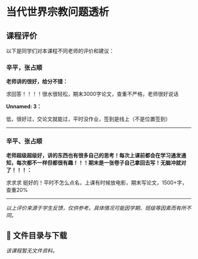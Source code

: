# 当代世界宗教问题透析

## 课程评价

以下是同学们对本课程不同老师的评价和建议：

### 辛平，张占顺

**老师讲的很好，给分不错：**

求回答！！！！很水很轻松，期末3000字论文，查重不严格，老师很好说话

**Unnamed: 3：**

低，很好过，交论文就能过，平时没作业，签到是线上（不是位置签到）

---

### 辛平、张占顺

**老师超级超级好，讲的东西也有很多自己的思考！每次上课前都会在学习通发通知，每次都不一样但都很有趣！！！期末是一张卷子自己拿回去写！无脑冲就对了！！！：**

求求求 挺好的！平时不怎么点名，上课有时候放电影，期末写论文，1500+字，查重20%

---

*以上评价来源于学生反馈，仅供参考。具体情况可能因学期、班级等因素而有所不同。*
## 📄 文件目录与下载

_该课程暂无文件资料。_
